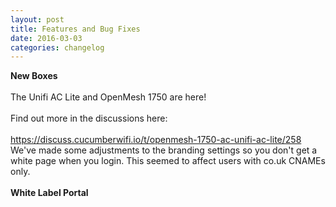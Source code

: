 ```yaml
---
layout: post
title: Features and Bug Fixes
date: 2016-03-03
categories: changelog
---
```


**New Boxes**
<br><br>
The Unifi AC Lite and OpenMesh 1750 are here!
<br><br>
Find out more in the discussions here:
<br><br>
https://discuss.cucumberwifi.io/t/openmesh-1750-ac-unifi-ac-lite/258
We've made some adjustments to the branding settings so you don't get a white page when you login. This seemed to affect users with co.uk CNAMEs only.
<br><br>
**White Label Portal**
<br><br>
